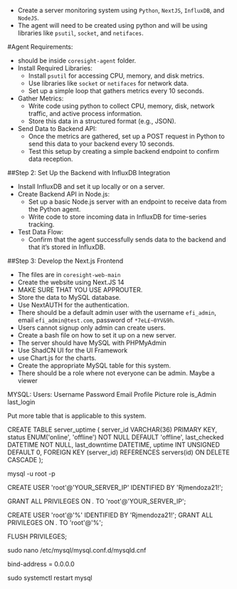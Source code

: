 - Create a server monitoring system using `Python`, `NextJS`, `InfluxDB`, and `NodeJS`.
- The agent will need to be created using python and will be using libraries like `psutil`, `socket`, and `netifaces`.

#Agent Requirements:

- should be inside `coresight-agent` folder.
- Install Required Libraries:
  - Install `psutil` for accessing CPU, memory, and disk metrics.
  - Use libraries like `socket` or `netifaces` for network data.
  - Set up a simple loop that gathers metrics every 10 seconds.
- Gather Metrics:
  - Write code using python to collect CPU, memory, disk, network traffic, and active process information.
  - Store this data in a structured format (e.g., JSON).
- Send Data to Backend API:
  - Once the metrics are gathered, set up a POST request in Python to send this data to your backend every 10 seconds.
  - Test this setup by creating a simple backend endpoint to confirm data reception.

##Step 2: Set Up the Backend with InfluxDB Integration

- Install InfluxDB and set it up locally or on a server.
- Create Backend API in Node.js:
  - Set up a basic Node.js server with an endpoint to receive data from the Python agent.
  - Write code to store incoming data in InfluxDB for time-series tracking.
- Test Data Flow:
  - Confirm that the agent successfully sends data to the backend and that it’s stored in InfluxDB.

##Step 3: Develop the Next.js Frontend

- The files are in `coresight-web-main`
- Create the website using Next.JS 14
- MAKE SURE THAT YOU USE APPROUTER.
- Store the data to MySQL database.
- Use NextAUTH for the authentication.
- There should be a default admin user with the username `efi_admin`, email `efi_admin@test.com`, password of `*7eL£~0YV&9h`.
- Users cannot signup only admin can create users.
- Create a bash file on how to set it up on a new server.
- The server should have MySQL with PHPMyAdmin
- Use ShadCN UI for the UI Framework
- use Chart.js for the charts.
- Create the appropriate MySQL table for this system.
- There should be a role where not everyone can be admin. Maybe a viewer

MYSQL:
Users:
Username
Password
Email
Profile Picture
role
is_Admin
last_login

Put more table that is applicable to this system.

<!-- Server Uptime SQL Code -->

CREATE TABLE server_uptime (
server_id VARCHAR(36) PRIMARY KEY,
status ENUM('online', 'offline') NOT NULL DEFAULT 'offline',
last_checked DATETIME NOT NULL,
last_downtime DATETIME,
uptime INT UNSIGNED DEFAULT 0,
FOREIGN KEY (server_id) REFERENCES servers(id) ON DELETE CASCADE
);

<!-- Create User in MySQL to grant server -->

mysql -u root -p

<!-- -- Create user with IP address -->

CREATE USER 'root'@'YOUR_SERVER_IP' IDENTIFIED BY 'Rjmendoza21!';

<!-- -- Grant privileges to the new user -->

GRANT ALL PRIVILEGES ON _._ TO 'root'@'YOUR_SERVER_IP';

<!-- -- Allow access from any host (optional, but might be needed) -->

CREATE USER 'root'@'%' IDENTIFIED BY 'Rjmendoza21!';
GRANT ALL PRIVILEGES ON _._ TO 'root'@'%';

<!-- -- Apply the changes -->

FLUSH PRIVILEGES;

<!-- # Edit MySQL configuration -->

sudo nano /etc/mysql/mysql.conf.d/mysqld.cnf

<!-- Set bind-address -->

bind-address = 0.0.0.0

<!-- Restart MySQL -->

sudo systemctl restart mysql
